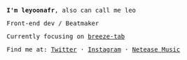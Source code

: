 <br />
<samp>

**I'm leyoonafr**, also can call me leo

Front-end dev / Beatmaker 

Currently focusing on [breeze-tab](https://github.com/codeacme17/breeze-tab)

Find me at: [Twitter](https://twitter.com/codeacme17) · [Instagram](https://www.instagram.com/leyoonafr/) · [Netease Music](https://music.163.com/#/user/home?id=335823191)
</samp>
<br />

